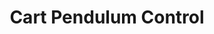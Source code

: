 ---
layout: page
title: Cart Pendulum Control
subheading: Course Lab Project – ECE557 (Linear Control Theory). Code avaliable upon request
description: Designed an output feedback controller to enable a cart-pendulum system to track a square wave signal while keeping the pendulum balanced in the vertical upright configuration. Utilized state-space control design principles to design an observer for the linearized system, simulated in Simulink, and tested on a physical system using an Arduino.
img: assets/img/cartpend_gif.gif
importance: 4
category: work
---